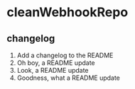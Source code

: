 # cleanWebhookRepo

## changelog
1. Add a changelog to the README
2. Oh boy, a README update
3. Look, a README update
4. Goodness, what a README update
